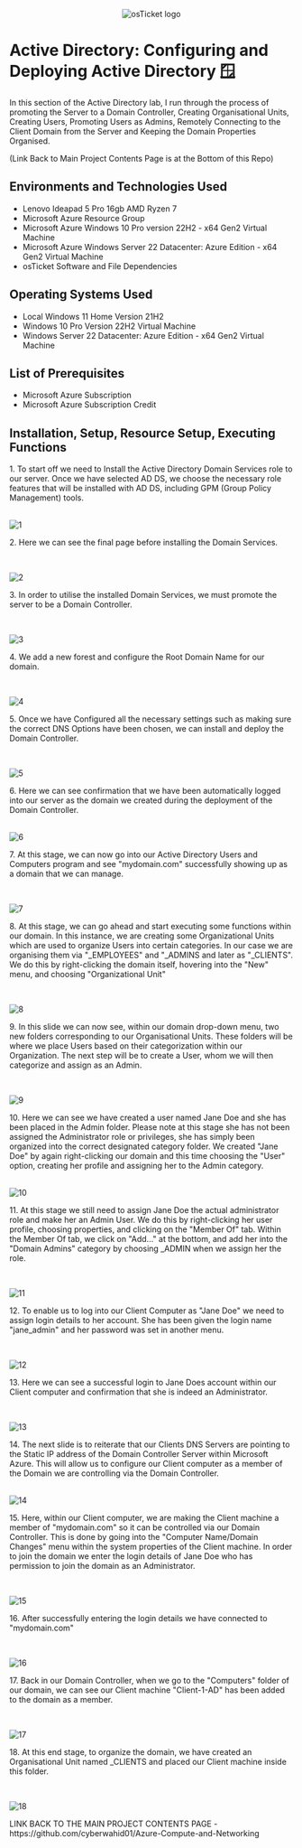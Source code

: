 <p align="center">
<img src="https://i.imgur.com/9JmwJSF.png" alt="osTicket logo"/>
</p>

<h1>Active Directory: Configuring and Deploying Active Directory 🪟</h1>
In this section of the Active Directory lab, I run through the process of promoting the Server to a Domain Controller, Creating Organisational Units, Creating Users, Promoting Users as Admins, Remotely Connecting to the Client Domain from the Server and Keeping the Domain Properties Organised. 

(Link Back to Main Project Contents Page is at the Bottom of this Repo)
<h2>Environments and Technologies Used</h2>

- Lenovo Ideapad 5 Pro 16gb AMD Ryzen 7
- Microsoft Azure Resource Group
- Microsoft Azure Windows 10 Pro version 22H2 - x64 Gen2 Virtual Machine
- Microsoft Azure Windows Server 22 Datacenter: Azure Edition - x64 Gen2 Virtual Machine
- osTicket Software and File Dependencies

<h2>Operating Systems Used </h2>

- Local Windows 11 Home Version 21H2</b>
- Windows 10 Pro Version 22H2 Virtual Machine
- Windows Server 22 Datacenter: Azure Edition - x64 Gen2 Virtual Machine
  
<h2>List of Prerequisites</h2>

- Microsoft Azure Subscription
- Microsoft Azure Subscription Credit 

<h2>Installation, Setup, Resource Setup, Executing Functions</h2>
1. To start off we need to Install the Active Directory Domain Services role to our server. Once we have selected AD DS, we choose the necessary role features that will be installed with AD DS, including GPM (Group Policy Management) tools. 
</p>
<br />

<img src="https://i.imgur.com/E81TLti.png" alt="1"/>
</p>
<p>
2. Here we can see the final page before installing the Domain Services.
</p>
<br />

<p>
<img src="https://i.imgur.com/ruXgyrg.png" alt="2"/>
</p>
<p>
3. In order to utilise the installed Domain Services, we must promote the server to be a Domain Controller.
</p>
<br />

<p>
<img src="https://i.imgur.com/NkwGTLb.png" alt="3"/>
</p>
<p>
4. We add a new forest and configure the Root Domain Name for our domain.
</p>
<br />

<p>
<img src="https://i.imgur.com/jmyWcas.png" alt="4"/>
</p>
<p>
5. Once we have Configured all the necessary settings such as making sure the correct DNS Options have been chosen, we can install and deploy the Domain Controller.
</p>
<br />

<p>
<img src="https://i.imgur.com/Cj9OSbi.png" alt="5"/>
</p>
<p>
6. Here we can see confirmation that we have been automatically logged into our server as the domain we created during the deployment of the Domain Controller.
</p>
<br />

<img src="https://i.imgur.com/l7BlMtD.png" alt="6"/>
</p>
<p>
7. At this stage, we can now go into our Active Directory Users and Computers program and see "mydomain.com" successfully showing up as a domain that we can manage.
</p>
<br />

<p>
<img src="https://i.imgur.com/U7X5wUa.png" alt="7"/>
</p>
<p>
8. At this stage, we can go ahead and start executing some functions within our domain. In this instance, we are creating some Organizational Units which are used to organize Users into certain categories. In our case we are organising them via "_EMPLOYEES" and "_ADMINS and later as "_CLIENTS". We do this by right-clicking the domain itself, hovering into the "New" menu, and choosing "Organizational Unit"
</p>
<br />

<p>
<img src="https://i.imgur.com/PjC1E6f.png" alt="8"/>
</p>
<p>
9. In this slide we can now see, within our domain drop-down menu, two new folders corresponding to our Organisational Units. These folders will be where we place Users based on their categorization within our Organization. The next step will be to create a User, whom we will then categorize and assign as an Admin.
</p>
<br />

<p>
<img src="https://i.imgur.com/mfoZyCu.png" alt="9"/>
</p>
<p>
10. Here we can see we have created a user named Jane Doe and she has been placed in the Admin folder. Please note at this stage she has not been assigned the Administrator role or privileges, she has simply been organized into the correct designated category folder. We created "Jane Doe" by again right-clicking our domain and this time choosing the "User" option, creating her profile and assigning her to the Admin category.  
</p>
<br />

<img src="https://i.imgur.com/h7Ouh0j.png" alt="10"/>
</p>
<p>
11. At this stage we still need to assign Jane Doe the actual administrator role and make her an Admin User. We do this by right-clicking her user profile, choosing properties, and clicking on the "Member Of" tab. Within  the Member Of tab, we click on "Add..." at the bottom, and add her into the "Domain Admins" category by choosing _ADMIN when we assign her the role. 
</p>
<br />

<p>
<img src="https://i.imgur.com/ahrPzd3.png" alt="11"/>
</p>
<p>
12. To enable us to log into our Client Computer as "Jane Doe" we need to assign login details to her account. She has been given the login name "jane_admin" and her password was set in another menu. 
</p>
<br />

<p>
<img src="https://i.imgur.com/EpMcykM.png" alt="12"/>
</p>
<p>
13. Here we can see a successful login to Jane Does account within our Client computer and confirmation that she is indeed an Administrator.
</p>
<br />

<p>
<img src="https://i.imgur.com/Re8GAJo.png" alt="13"/>
</p>
<p>
14. The next slide is to reiterate that our Clients DNS Servers are pointing to the Static IP address of the Domain Controller Server within Microsoft Azure. This will allow us to configure our Client computer as a member of the Domain we are controlling via the Domain Controller. 
</p>
<br />

<img src="https://i.imgur.com/jNQcgr3.png" alt="14"/>
</p>
<p>
15. Here, within our Client computer, we are making the Client machine a member of "mydomain.com" so it can be controlled via our Domain Controller. This is done by going into the "Computer Name/Domain Changes" menu within the system properties of the Client machine. In order to join the domain we enter the login details of Jane Doe who has permission to join the domain as an Administrator.
</p>
<br />

<p>
<img src="https://i.imgur.com/c6geY36.png" alt="15"/>
</p>
<p>
16. After successfully entering the login details we have connected to "mydomain.com"
</p>
<br />

<p>
<img src="https://i.imgur.com/8dbJOu9.png" alt="16"/>
</p>
<p>
17. Back in our Domain Controller,  when we go to the "Computers" folder of our domain, we can see our Client machine "Client-1-AD" has been added to the domain as a member.
</p>
<br />

<p>
<img src="https://i.imgur.com/9NX9xbj.png" alt="17"/>
</p>
<p>
18. At this end stage, to organize the domain, we have created an Organisational Unit named _CLIENTS and placed our Client machine inside this folder.
</p>
<br />

<p>
<img src="https://i.imgur.com/HtIqBq0.png" alt="18"/>
</p>
<p>  
LINK BACK TO THE MAIN PROJECT CONTENTS PAGE - https://github.com/cyberwahid01/Azure-Compute-and-Networking
